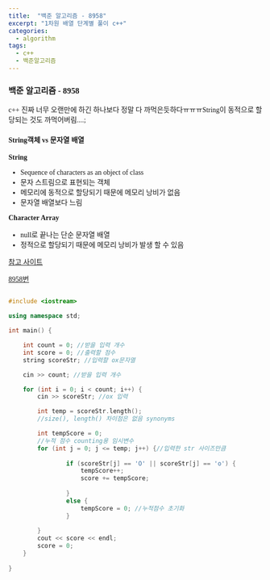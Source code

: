 ```yaml
---
title:  "백준 알고리즘 - 8958"
excerpt: "1차원 배열 단계별 풀이 c++"
categories: 
  - algorithm
tags:
  - c++
  - 백준알고리즘
---
```


<style>
@font-face { font-family: 'IBMPlexSansKR-Regular';
   src: url('https://cdn.jsdelivr.net/gh/projectnoonnu/noonfonts_20-07@1.0/IBMPlexSansKR-Regular.woff') format('woff'); font-weight: normal; font-style: normal; }
body, a, h3, h4,h1{
font-family: 'IBMPlexSansKR-Regular';
}
</style>

<h3>백준 알고리즘 - 8958</h3>

<p>c++ 진짜 너무 오랜만에 하긴 하나보다 정말 다 까먹은듯하다ㅠㅠㅠString이 동적으로 할당되는 것도 까먹어버림....; </p>

<h4>String객체 vs 문자열 배열</h4>
<b>String</b>
<ul>
<li>Sequence of characters as an object of class</li>
<li>문자 스트림으로 표현되는 객체</li>
<li>메모리에 동적으로 할당되기 때문에 메모리 낭비가 없음</li>
<li>문자열 배열보다 느림</li>
</ul>

<b>Character Array</b>
<ul>
<li>null로 끝나는 단순 문자열 배열</li>
<li>정적으로 할당되기 때문에 메모리 낭비가 발생 할 수 있음</li>
</ul>

<a href="https://www.geeksforgeeks.org/stdstring-class-in-c/">참고 사이트</a>

<a href="https://www.acmicpc.net/problem/8958">8958번</a>

```c++

#include <iostream>

using namespace std; 

int main() {

	int count = 0; //받을 입력 개수
	int score = 0; //출력할 점수
	string scoreStr; //입력할 ox문자열

	cin >> count; //받을 입력 개수

	for (int i = 0; i < count; i++) {
		cin >> scoreStr; //ox 입력

		int temp = scoreStr.length(); 
        //size(), length() 차이점은 없음 synonyms

		int tempScore = 0; 
        //누적 점수 counting용 임시변수
		for (int j = 0; j <= temp; j++) {//입력한 str 사이즈만큼
				
				if (scoreStr[j] == 'O' || scoreStr[j] == 'o') {
					tempScore++;
					score += tempScore;
					
				}
				else {
					tempScore = 0; //누적점수 초기화
				}
			
		}
		cout << score << endl;
		score = 0;
	}
	
}

```


